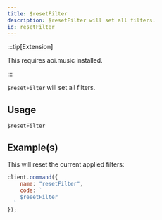 ```yaml
---
title: $resetFilter
description: $resetFilter will set all filters.
id: resetFilter
---
```


:::tip[Extension]

This requires aoi.music installed.

:::

`$resetFilter` will set all filters.

## Usage

```aoi
$resetFilter
```

## Example(s)

This will reset the current applied filters:

```javascript
client.command({
    name: "resetFilter",
    code: `
    $resetFilter
  `
});
```
